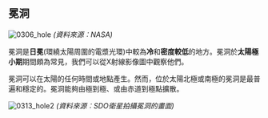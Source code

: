 ## 冕洞

![0306_hole](./static/0306_hole.jpg)
*(資料來源︰NASA)*

冕洞是**日冕**(環繞太陽周圍的電漿光環)中較為**冷**和**密度較低**的地方。冕洞於**太陽極小期**期間頗為常見，我們可以從X射線影像圖中觀察他們。

冕洞可以在太陽的任何時間或地點產生。然而，位於太陽北極或南極的冕洞是最普遍和穩定的。冕洞能夠由極到極、或由赤道到極點擴散。

![0313_hole2](./static/0313_hole2.jpg)
*(資料來源︰SDO衛星拍攝冕洞的畫面)*

